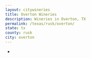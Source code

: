 ```yaml
---
layout: citywineries
title: Overton Wineries
description: Wineries in Overton, TX
permalink: /texas/rusk/overton/
state: tx
county: rusk
city: overton
---
```

-

